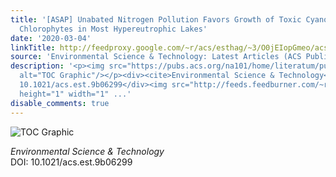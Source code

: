 ```yaml
---
title: '[ASAP] Unabated Nitrogen Pollution Favors Growth of Toxic Cyanobacteria over
  Chlorophytes in Most Hypereutrophic Lakes'
date: '2020-03-04'
linkTitle: http://feedproxy.google.com/~r/acs/esthag/~3/O0jEIopGmeo/acs.est.9b06299
source: 'Environmental Science & Technology: Latest Articles (ACS Publications)'
description: '<p><img src="https://pubs.acs.org/na101/home/literatum/publisher/achs/journals/content/esthag/0/esthag.ahead-of-print/acs.est.9b06299/20200304/images/medium/es9b06299_0004.gif"
  alt="TOC Graphic"/></p><div><cite>Environmental Science & Technology</cite></div><div>DOI:
  10.1021/acs.est.9b06299</div><img src="http://feeds.feedburner.com/~r/acs/esthag/~4/O0jEIopGmeo"
  height="1" width="1" ...'
disable_comments: true
---
```

<p><img src="https://pubs.acs.org/na101/home/literatum/publisher/achs/journals/content/esthag/0/esthag.ahead-of-print/acs.est.9b06299/20200304/images/medium/es9b06299_0004.gif" alt="TOC Graphic"/></p><div><cite>Environmental Science & Technology</cite></div><div>DOI: 10.1021/acs.est.9b06299</div><img src="http://feeds.feedburner.com/~r/acs/esthag/~4/O0jEIopGmeo" height="1" width="1" ...